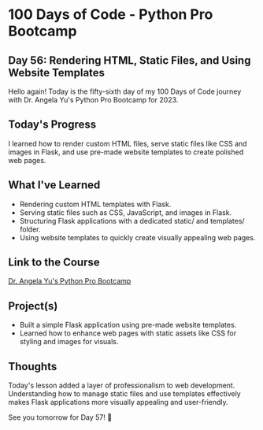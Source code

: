 # 100 Days of Code - Python Pro Bootcamp
## Day 56: Rendering HTML, Static Files, and Using Website Templates

Hello again! Today is the fifty-sixth day of my 100 Days of Code journey with Dr. Angela Yu's Python Pro Bootcamp for 2023.

## Today's Progress
I learned how to render custom HTML files, serve static files like CSS and images in Flask, and use pre-made website templates to create polished web pages.

## What I've Learned
- Rendering custom HTML templates with Flask.
- Serving static files such as CSS, JavaScript, and images in Flask.
- Structuring Flask applications with a dedicated static/ and templates/ folder.
- Using website templates to quickly create visually appealing web pages.

## Link to the Course
[Dr. Angela Yu's Python Pro Bootcamp](https://www.udemy.com/course/100-days-of-code/)

## Project(s)
- Built a simple Flask application using pre-made website templates.
- Learned how to enhance web pages with static assets like CSS for styling and images for visuals.

## Thoughts
Today's lesson added a layer of professionalism to web development. Understanding how to manage static files and use templates effectively makes Flask applications more visually appealing and user-friendly.

See you tomorrow for Day 57! 🚀